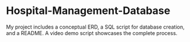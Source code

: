 # Hospital-Management-Database
My project includes a conceptual ERD, a SQL script for database creation, and a README. A video demo script showcases the complete process.
